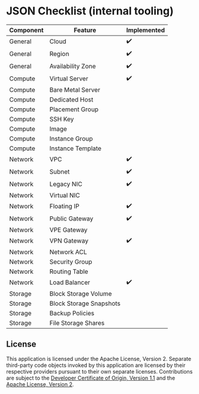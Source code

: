 # JSON Checklist (internal tooling)

| Component | Feature | Implemented |
| --- | --- | --- |
| General | Cloud | :heavy_check_mark: |
| General | Region | :heavy_check_mark: |
| General | Availability Zone | :heavy_check_mark: |
| Compute | Virtual Server | :heavy_check_mark: |
| Compute | Bare Metal Server | |
| Compute | Dedicated Host | |
| Compute | Placement Group | |
| Compute | SSH Key | |
| Compute | Image | |
| Compute | Instance Group | |
| Compute | Instance Template | |
| Network | VPC | :heavy_check_mark: |
| Network | Subnet | :heavy_check_mark: |
| Network | Legacy NIC | :heavy_check_mark: |
| Network | Virtual NIC | |
| Network | Floating IP |:heavy_check_mark: |
| Network | Public Gateway | :heavy_check_mark: |
| Network | VPE Gateway | |
| Network | VPN Gateway | :heavy_check_mark: |
| Network | Network ACL | |
| Network | Security Group | |
| Network | Routing Table | |
| Network | Load Balancer | :heavy_check_mark: |
| Storage | Block Storage Volume | |
| Storage | Block Storage Snapshots | |
| Storage | Backup Policies | |
| Storage | File Storage Shares | |

## License

This application is licensed under the Apache License, Version 2.  Separate third-party code objects invoked by this application are licensed by their respective providers pursuant to their own separate licenses.  Contributions are subject to the [Developer Certificate of Origin, Version 1.1](https://developercertificate.org/) and the [Apache License, Version 2](https://www.apache.org/licenses/LICENSE-2.0.txt).
